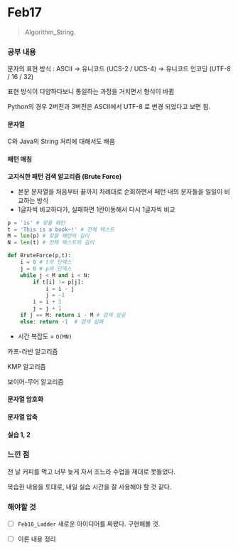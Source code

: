 # Feb17

> Algorithm_String.

### 공부 내용

문자의 표현 방식 : ASCII → 유니코드 (UCS-2 / UCS-4) → 유니코드 인코딩 (UTF-8 / 16 / 32) 

표현 방식이 다양하다보니 통일하는 과정을 거치면서 형식이 바뀜

Python의 경우 2버전과 3버전은 ASCII에서 UTF-8 로 변경 되었다고 보면 됨. 

#### 문자열

C와 Java의 String 처리에 대해서도 배움

#### 패턴 매칭

**고지식한 패턴 검색 알고리즘 (Brute Force)**

- 본문 문자열을 처음부터 끝까지 차례대로 순회하면서 패턴 내의 문자들을 일일이 비교하는 방식
- 1글자씩 비교하다가, 실패하면 1칸이동해서 다시 1글자씩 비교

```python
p = 'is' # 찾을 패턴
t = 'This is a book~!' # 전체 텍스트
M = len(p) # 찾을 패턴의 길이
N = len(t) # 전체 텍스트의 길이

def BruteForce(p,t):
    i = 0 # t의 인덱스
    j = 0 # p의 인덱스
    while j < M and i < N:
        if t[i] != p[j]:
            i = i - j
            j = -1
        i = i + 1
        j = j + 1
    if j == M: return i - M # 검색 성공
    else: return -1  # 검색 실패
```

- 시간 복잡도 = `O(MN)`



카프-라빈 알고리즘

KMP 알고리즘

보이어-무어 알고리즘



#### 문자열 암호화



#### 문자열 압축



#### 실습 1, 2





### 느낀 점

전 날 커피를 먹고 너무 늦게 자서 조느라 수업을 제대로 못들었다.

복습한 내용을 토대로, 내일 실습 시간을 잘 사용해야 할 것 같다.



### 해야할 것

- [ ] `Feb16_Ladder` 새로운 아이디어를 짜봤다. 구현해볼 것.

- [ ] 이론 내용 정리